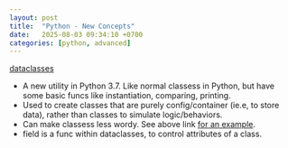 ```yaml
---
layout: post
title:  "Python - New Concepts"
date:   2025-08-03 09:34:10 +0700
categories: [python, advanced]
---
```


[dataclasses](https://www.geeksforgeeks.org/python/understanding-python-dataclasses/)
- A new utility in Python 3.7. Like normal classess in Python, but have some basic funcs like instantiation, comparing, printing.
- Used to create classes that are purely config/container (ie.e, to store data), rather than classes to simulate logic/behaviors.
- Can make classess less wordy. See above link [for an example](https://www.geeksforgeeks.org/python/understanding-python-dataclasses/). 
- field is a func within dataclasses, to control attributes of a class.

